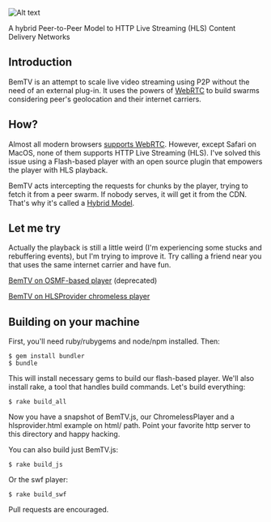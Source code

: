 ![Alt text](http://bem.tv/static/bemtvgithub.png)

A hybrid Peer-to-Peer Model to HTTP Live Streaming (HLS) Content Delivery Networks


## Introduction

BemTV is an attempt to scale live video streaming using P2P without the need of an external plug-in. It uses the powers of [WebRTC](http://www.webrtc.org/) to build swarms considering peer's geolocation and their internet carriers.

## How?

Almost all modern browsers [supports WebRTC](http://iswebrtcreadyyet.com/). However, except Safari on MacOS, none of them supports HTTP Live Streaming (HLS). I've solved this issue using a Flash-based player with an open source plugin that empowers the player with HLS playback.

BemTV acts intercepting the requests for chunks by the player, trying to fetch it from a peer swarm. If nobody serves, it will get it from the CDN. That's why it's called a [Hybrid Model](http://en.wikipedia.org/wiki/Peer-to-peer#Hybrid_models).

## Let me try
Actually the playback is still a little weird (I'm experiencing some stucks and rebuffering events), but I'm trying to improve it. Try calling a friend near you that uses the same internet carrier and have fun.

[BemTV on OSMF-based player](http://bem.tv/player.html) (deprecated)

[BemTV on HLSProvider chromeless player](http://bem.tv/hlsprovider.html)

## Building on your machine

First, you'll need ruby/rubygems and node/npm installed. Then:

```
$ gem install bundler
$ bundle
```

This will install necessary gems to build our flash-based player. We'll also install rake, a tool that handles build commands. Let's build everything:

```
$ rake build_all
```

Now you have a snapshot of BemTV.js, our ChromelessPlayer and a hlsprovider.html example on html/ path. Point your favorite http server to this directory and happy hacking.

You can also build just BemTV.js:

```
$ rake build_js
```

Or the swf player:

```
$ rake build_swf
```

Pull requests are encouraged.



